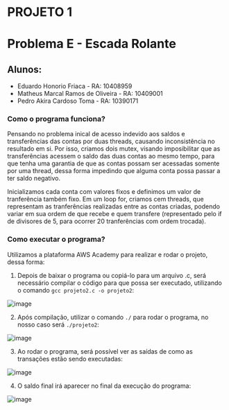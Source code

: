 # PROJETO 1
# Problema E - Escada Rolante

## Alunos:
* Eduardo Honorio Friaca - RA: 10408959
* Matheus Marcal Ramos de Oliveira - RA: 10409001
* Pedro Akira Cardoso Toma - RA: 10390171

### Como o programa funciona?
Pensando no problema inical de acesso indevido aos saldos e transferências das contas por duas threads, causando inconsistência no resultado em si. Por isso, criamos dois mutex, visando imposibilitar que as transferências acessem o saldo das duas contas ao mesmo tempo, para que tenha uma garantia de que as contas possam ser acessadas somente por uma thread, dessa forma impedindo que alguma conta possa passar a ter saldo negativo.

Inicializamos cada conta com valores fixos e definimos um valor de tranferência também fixo. Em um loop for, criamos cem threads, que representam as tranferências realizadas entre as contas criadas, podendo variar em sua ordem de que recebe e quem transfere (representado pelo if de divisores de 5, para ocorrer 20 tranferências com ordem trocada).

### Como executar o programa?
Utilizamos a plataforma AWS Academy para realizar e rodar o projeto, dessa forma:

1) Depois de baixar o programa ou copiá-lo para um arquivo .c, será necessário compilar o código para que possa ser executado, utilizando o comando `gcc projeto2.c -o projeto2`: 

![image](https://github.com/macaaalm/sistemasOperacionais/assets/113950201/47177f2b-932b-4f85-a4d4-2bf8605fc357)

2) Após compilação, utilizar o comando `./` para rodar o programa, no nosso caso será `./projeto2`:

![image](https://github.com/macaaalm/sistemasOperacionais/assets/113950201/a19b2dc9-9dee-44fc-b180-7f404bb34d34)

3)  Ao rodar o programa, será possível ver as saídas de como as transações estão sendo executadas:

![image](https://github.com/macaaalm/sistemasOperacionais/assets/113950201/3d4e2cca-bf54-47d9-a1d9-f1603bc77065)

4) O saldo final irá aparecer no final da execução do programa:

![image](https://github.com/macaaalm/sistemasOperacionais/assets/113950201/f52dc766-6f0d-4ae8-b0df-958f721dec39)


